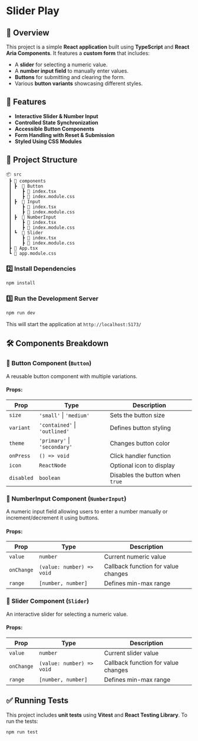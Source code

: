 # Slider Play

## 📌 Overview
This project is a simple **React application** built using **TypeScript** and **React Aria Components**. It features a **custom form** that includes:
- A **slider** for selecting a numeric value.
- A **number input field** to manually enter values.
- **Buttons** for submitting and clearing the form.
- Various **button variants** showcasing different styles.

## 🚀 Features
- **Interactive Slider & Number Input**
- **Controlled State Synchronization**
- **Accessible Button Components**
- **Form Handling with Reset & Submission**
- **Styled Using CSS Modules**

## 📂 Project Structure
```
📦 src
 ┣ 📂 components
 ┃ ┣  📂 Button
 ┃    ┣ 📜 index.tsx
 ┃    ┣ 📜 index.module.css
 ┃ ┣  📂 Input
 ┃    ┣ 📜 index.tsx
 ┃    ┣ 📜 index.module.css
 ┃ ┣  📂 NumberInput
 ┃    ┣ 📜 index.tsx
 ┃    ┣ 📜 index.module.css
 ┃ ┗  📂 Slider
 ┃    ┣ 📜 index.tsx
 ┃    ┣ 📜 index.module.css
 ┣ 📜 App.tsx
 ┗ 📜 app.module.css
```


### 2️⃣ Install Dependencies
```sh
npm install
```

### 3️⃣ Run the Development Server
```sh
npm run dev
```
This will start the application at `http://localhost:5173/`

## 🛠️ Components Breakdown

### **🔹 Button Component** (`Button`)
A reusable button component with multiple variations.
#### Props:
| Prop      | Type                          | Description                          |
|-----------|------------------------------|--------------------------------------|
| `size`    | `'small'` \| `'medium'`      | Sets the button size                |
| `variant` | `'contained'` \| `'outlined'` | Defines button styling              |
| `theme`   | `'primary'` \| `'secondary'`  | Changes button color                |
| `onPress` | `() => void`                 | Click handler function               |
| `icon`    | `ReactNode`                   | Optional icon to display             |
| `disabled` | `boolean`                     | Disables the button when `true`      |

### **🔹 NumberInput Component** (`NumberInput`)
A numeric input field allowing users to enter a number manually or increment/decrement it using buttons.
#### Props:
| Prop       | Type                           | Description                           |
|------------|--------------------------------|---------------------------------------|
| `value`    | `number`                       | Current numeric value                |
| `onChange` | `(value: number) => void`      | Callback function for value changes  |
| `range`    | `[number, number]`             | Defines min-max range                |

### **🔹 Slider Component** (`Slider`)
An interactive slider for selecting a numeric value.
#### Props:
| Prop       | Type                           | Description                           |
|------------|--------------------------------|---------------------------------------|
| `value`    | `number`                       | Current slider value                  |
| `onChange` | `(value: number) => void`      | Callback function for value changes   |
| `range`    | `[number, number]`             | Defines min-max range                 |

## ✅ Running Tests
This project includes **unit tests** using **Vitest** and **React Testing Library**.
To run the tests:
```sh
npm run test
```



